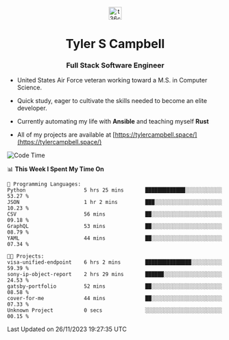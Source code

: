 <p align="center">
<a href="https://www.linkedin.com/in/t36campbell" target="blank"><img align="center" src="https://ik.imagekit.io/t36campbell/Portfolio/linkedin.png.original_m8bbGgPh6.png" alt="t36campbell" height="30" width="30" /></a>
</p>
<h1 align="center">Tyler S Campbell</h1>
<h3 align="center">Full Stack Software Engineer</h3>

* United States Air Force veteran working toward a M.S. in Computer Science.

* Quick study, eager to cultivate the skills needed to become an elite developer.

* Currently automating my life with **Ansible** and teaching myself **Rust**

* All of my projects are available at [https://tylercampbell.space/](https://tylercampbell.space/)

<!--START_SECTION:waka-->
![Code Time](http://img.shields.io/badge/Code%20Time-3%2C002%20hrs%2057%20mins-blue)

📊 **This Week I Spent My Time On** 

```text
💬 Programming Languages: 
Python                   5 hrs 25 mins       █████████████░░░░░░░░░░░░   53.27 % 
JSON                     1 hr 2 mins         ███░░░░░░░░░░░░░░░░░░░░░░   10.23 % 
CSV                      56 mins             ██░░░░░░░░░░░░░░░░░░░░░░░   09.18 % 
GraphQL                  53 mins             ██░░░░░░░░░░░░░░░░░░░░░░░   08.79 % 
YAML                     44 mins             ██░░░░░░░░░░░░░░░░░░░░░░░   07.34 % 

🐱‍💻 Projects: 
visa-unified-endpoint    6 hrs 2 mins        ███████████████░░░░░░░░░░   59.39 % 
sony-ip-object-report    2 hrs 29 mins       ██████░░░░░░░░░░░░░░░░░░░   24.53 % 
gatsby-portfolio         52 mins             ██░░░░░░░░░░░░░░░░░░░░░░░   08.58 % 
cover-for-me             44 mins             ██░░░░░░░░░░░░░░░░░░░░░░░   07.33 % 
Unknown Project          0 secs              ░░░░░░░░░░░░░░░░░░░░░░░░░   00.15 % 
```


 Last Updated on 26/11/2023 19:27:35 UTC
<!--END_SECTION:waka-->
